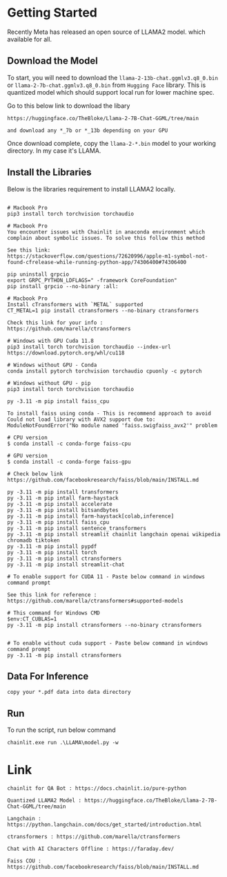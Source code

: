 # Getting Started

Recently Meta has released an open source of LLAMA2 model. which available 
for all.

## Download the Model
To start, you will need to download the `llama-2-13b-chat.ggmlv3.q8_0.bin` or `llama-2-7b-chat.ggmlv3.q8_0.bin` from `Hugging Face` library.
This is quantized model which should support local run for lower machine spec.

Go to this below link to download the libary
```
https://huggingface.co/TheBloke/Llama-2-7B-Chat-GGML/tree/main

and download any *_7b or *_13b depending on your GPU
```

Once download complete, copy the `llama-2-*.bin` model to your working directory. In my case it's LLAMA. 


## Install the Libraries
Below is the libraries requirement to install LLAMA2 locally.

```

# Macbook Pro
pip3 install torch torchvision torchaudio

# Macbook Pro
You encounter issues with Chainlit in anaconda environment which
complain about symbolic issues. To solve this follow this method

See this link: 
https://stackoverflow.com/questions/72620996/apple-m1-symbol-not-found-cfrelease-while-running-python-app/74306400#74306400

pip uninstall grpcio
export GRPC_PYTHON_LDFLAGS=" -framework CoreFoundation"
pip install grpcio --no-binary :all:

# Macbook Pro
Install cTransformers with `METAL` supported
CT_METAL=1 pip install ctransformers --no-binary ctransformers

Check this link for your info : 
https://github.com/marella/ctransformers

# Windows with GPU Cuda 11.8
pip3 install torch torchvision torchaudio --index-url https://download.pytorch.org/whl/cu118

# Windows without GPU - Conda
conda install pytorch torchvision torchaudio cpuonly -c pytorch

# Windows without GPU - pip
pip3 install torch torchvision torchaudio

py -3.11 -m pip install faiss_cpu

To install faiss using conda - This is recommend approach to avoid 
Could not load library with AVX2 support due to:
ModuleNotFoundError("No module named 'faiss.swigfaiss_avx2'" problem

# CPU version
$ conda install -c conda-forge faiss-cpu

# GPU version
$ conda install -c conda-forge faiss-gpu

# Check below link
https://github.com/facebookresearch/faiss/blob/main/INSTALL.md

py -3.11 -m pip install transformers
py -3.11 -m pip intall farm-haystack
py -3.11 -m pip install accelerate
py -3.11 -m pip install bitsandbytes
py -3.11 -m pip install farm-haystack[colab,inference]
py -3.11 -m pip install faiss_cpu
py -3.11 -m pip install sentence_transformers
py -3.11 -m pip install streamlit chainlit langchain openai wikipedia chromadb tiktoken
py -3.11 -m pip install pypdf
py -3.11 -m pip install torch
py -3.11 -m pip install ctransformers
py -3.11 -m pip install streamlit-chat

# To enable support for CUDA 11 - Paste below command in windows command prompt

See this link for reference : https://github.com/marella/ctransformers#supported-models

# This command for Windows CMD
$env:CT_CUBLAS=1
py -3.11 -m pip install ctransformers --no-binary ctransformers


# To enable without cuda support - Paste below command in windows command prompt
py -3.11 -m pip install ctransformers
```

## Data For Inference

```
copy your *.pdf data into data directory
```

## Run
To run the script, run below command

```
chainlit.exe run .\LLAMA\model.py -w
```

# Link

```
chainlit for QA Bot : https://docs.chainlit.io/pure-python

Quantized LLAMA2 Model : https://huggingface.co/TheBloke/Llama-2-7B-Chat-GGML/tree/main

Langchain : https://python.langchain.com/docs/get_started/introduction.html

ctransformers : https://github.com/marella/ctransformers

Chat with AI Characters Offline : https://faraday.dev/

Faiss COU : https://github.com/facebookresearch/faiss/blob/main/INSTALL.md

```